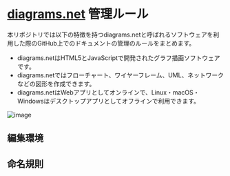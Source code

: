 # [diagrams.net](https://www.diagrams.net) 管理ルール

本リポジトリでは以下の特徴を持つdiagrams.netと呼ばれるソフトウェアを利用した際のGitHub上でのドキュメントの管理のルールをまとめます。

- diagrams.netはHTML5とJavaScriptで開発されたグラフ描画ソフトウェアです。
- diagrams.netではフローチャート、ワイヤーフレーム、UML、ネットワークなどの図形を作成できます。
- diagrams.netはWebアプリとしてオンラインで、Linux・macOS・Windowsはデスクトップアプリとしてオフラインで利用できます。

![image](https://user-images.githubusercontent.com/23740796/197519607-ea756bd1-ac27-4719-8ae8-4990a258f01f.png)

## 編集環境


## 命名規則

